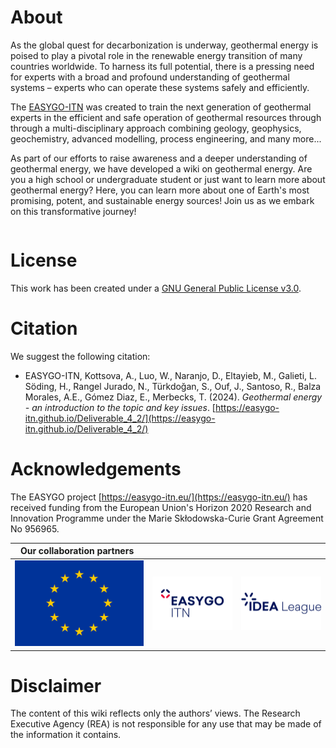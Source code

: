 # About

As the global quest for decarbonization is underway, geothermal energy is poised to play a pivotal role in the 
renewable energy transition of many countries worldwide. To harness its full potential, there is a pressing need for 
experts with a broad and profound understanding of geothermal systems – experts who can operate these systems safely 
and efficiently.

The [EASYGO-ITN](https://easygo-itn.eu/) was created to train the next generation of geothermal experts in the 
efficient and safe operation of geothermal resources through through a multi-disciplinary approach combining geology, 
geophysics, geochemistry, advanced modelling, process engineering, and many more... 

As part of our efforts to raise awareness and a deeper understanding of geothermal energy, we have developed a wiki on 
geothermal energy. Are you a high school or undergraduate student or just want to learn more about geothermal energy? 
Here, you can learn more about one of Earth's most promising, potent, and sustainable energy sources! Join us as we 
embark on this transformative journey!

```{tableofcontents}
```

# License
This work has been created under a [GNU General Public License v3.0](https://www.gnu.org/licenses/gpl-3.0.en.html).

# Citation
We suggest the following citation:
* EASYGO-ITN, Kottsova, A., Luo, W., Naranjo, D., Eltayieb, M., Galieti, L. Söding, H., Rangel Jurado, N., Türkdoğan, S., Ouf, J., Santoso, R., Balza Morales, A.E., Gómez Diaz, E., Merbecks, T. (2024). *Geothermal energy - an introduction to the topic and key issues*. [https://easygo-itn.github.io/Deliverable_4_2/](https://easygo-itn.github.io/Deliverable_4_2/)



# Acknowledgements

The EASYGO project [https://easygo-itn.eu/](https://easygo-itn.eu/) has received funding from the European Union's Horizon 2020 Research and 
Innovation Programme under the Marie Skłodowska-Curie Grant Agreement No 956965.


| Our collaboration partners` `                                  | `                  `                    | `                  `                         |
|----------------------------------------------------------------|--------------------------------------------------|---------------------------------------------------------|
| ![European Union](../GeothermalEnergy/Logos/EuropeanUnion.png) | ![EASYGO-ITN](../GeothermalEnergy/Logos/EASYGO.png) | ![IdeaLeague](../GeothermalEnergy/Logos/IdeaLeague.png) |

# Disclaimer

The content of this wiki reflects only the authors’ views. The Research Executive Agency (REA) is not responsible for 
any use that may be made of the information it contains. 
